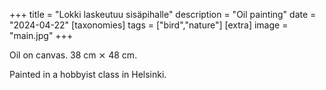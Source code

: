 +++
title = "Lokki laskeutuu sisäpihalle"
description = "Oil painting"
date = "2024-04-22"
[taxonomies]
tags = ["bird","nature"]
[extra]
image = "main.jpg"
+++

Oil on canvas. 38 cm ⨯ 48 cm.

Painted in a hobbyist class in Helsinki.
